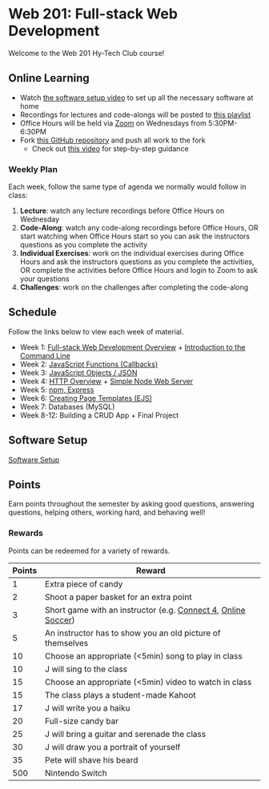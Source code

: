 # Web 201: Full-stack Web Development
Welcome to the Web 201 Hy-Tech Club course!

## Online Learning
- Watch [the software setup video](https://www.youtube.com/watch?v=Xdwo_0QULNg&list=PL1P_sExxi-9PSNwmays_UE8JYllVu7P7u&index=14&t=0s) to set up all the necessary software at home
- Recordings for lectures and code-alongs will be posted to [this playlist](https://www.youtube.com/playlist?list=PL1P_sExxi-9PSNwmays_UE8JYllVu7P7u)
- Office Hours will be held via [Zoom](https://hyland.zoom.us/j/645204151) on Wednesdays from 5:30PM-6:30PM
- Fork [this GitHub repository](https://github.com/hylandtechoutreach/web-201-student) and push all work to the fork
    - Check out [this video](https://www.youtube.com/watch?v=zQ_ECv1pkoc&list=PL1P_sExxi-9PSNwmays_UE8JYllVu7P7u&index=18) for step-by-step guidance

### Weekly Plan
Each week, follow the same type of agenda we normally would follow in class:

1. **Lecture**: watch any lecture recordings before Office Hours on Wednesday
1. **Code-Along**: watch any code-along recordings before Office Hours, OR start watching when Office Hours start so you can ask the instructors questions as you complete the activity
1. **Individual Exercises**: work on the individual exercises during Office Hours and ask the instructors questions as you complete the activities, OR complete the activities before Office Hours and login to Zoom to ask your questions
1. **Challenges**: work on the challenges after completing the code-along

## Schedule
Follow the links below to view each week of material.

- Week 1: [Full-stack Web Development Overview](FullStackOverview/StudentDesc.md) + [Introduction to the Command Line](CommandLine/StudentDesc.md)
- Week 2: [JavaScript Functions (Callbacks)](JavaScriptFunctions/StudentDesc.md)
- Week 3: [JavaScript Objects / JSON](JavaScriptObjects/StudentDesc.md)
- Week 4: [HTTP Overview](HttpOverview/StudentDesc.md) + [Simple Node Web Server](SimpleNodeWebServer/StudentDesc.md)
- Week 5: [npm, Express](ExpressProjects/StudentDesc.md)
- Week 6: [Creating Page Templates (EJS)](EjsTemplates/StudentDesc.md)
- Week 7: Databases (MySQL)
- Week 8-12: Building a CRUD App + Final Project

## Software Setup
[Software Setup](SoftwareSetup.md)

## Points
Earn points throughout the semester by asking good questions, answering questions, helping others, working hard, and behaving well!

### Rewards
Points can be redeemed for a variety of rewards.

| Points | Reward |
| -- | -- |
| 1 | Extra piece of candy |
| 2 | Shoot a paper basket for an extra point|
| 3 | Short game with an instructor (e.g. [Connect 4](https://www.mathsisfun.com/games/connect4.html), [Online Soccer](https://www.agame.com/game/1-on-1-soccer-classic)) |
| 5 | An instructor has to show you an old picture of themselves |
| 10 | Choose an appropriate (<5min) song to play in class |
| 10 | J will sing to the class |
| 15 | Choose an appropriate (<5min) video to watch in class |
| 15 | The class plays a student-made Kahoot |
| 17 | J will write you a haiku |
| 20 | Full-size candy bar |
| 25 | J will bring a guitar and serenade the class |
| 30 | J will draw you a portrait of yourself |
| 35 | Pete will shave his beard |
| 500 | Nintendo Switch |